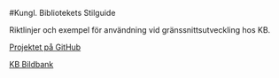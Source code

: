 #Kungl. Bibliotekets Stilguide 
 
Riktlinjer och exempel för användning vid gränssnittsutveckling hos KB.

[Projektet på GitHub](https://github.com/Kungbib/frontend-guide)

[KB Bildbank](https://www.flickr.com/photos/25300312@N08/)